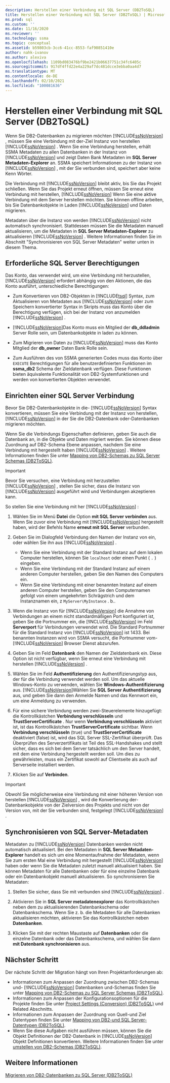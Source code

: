 ```yaml
---
description: Herstellen einer Verbindung mit SQL Server (DB2ToSQL)
title: Herstellen einer Verbindung mit SQL Server (DB2ToSQL) | Microsoft-Dokumentation
ms.prod: sql
ms.custom: ''
ms.date: 11/16/2020
ms.reviewer: ''
ms.technology: ssma
ms.topic: conceptual
ms.assetid: b59803cb-3cc6-41cc-8553-faf90851410e
author: nahk-ivanov
ms.author: alexiva
ms.openlocfilehash: 1109bd083476bf9be2421b06637751c34fc6405c
ms.sourcegitcommit: 917df4ffd22e4a229af7dc481dcce3ebba0aa4d7
ms.translationtype: MT
ms.contentlocale: de-DE
ms.lasthandoff: 02/10/2021
ms.locfileid: "100081636"
---
```

# <a name="connecting-to-sql-server-db2tosql"></a>Herstellen einer Verbindung mit SQL Server (DB2ToSQL)

Wenn Sie DB2-Datenbanken zu migrieren möchten [!INCLUDE[ssNoVersion](../../includes/ssnoversion-md.md)] , müssen Sie eine Verbindung mit der-Ziel Instanz von herstellen [!INCLUDE[ssNoVersion](../../includes/ssnoversion-md.md)] . Wenn Sie eine Verbindung herstellen, erhält SSMA Metadaten zu allen Datenbanken in der Instanz von [!INCLUDE[ssNoVersion](../../includes/ssnoversion-md.md)] und zeigt Daten Bank Metadaten im **SQL Server Metadaten-Explorer** an. SSMA speichert Informationen zu der Instanz von [!INCLUDE[ssNoVersion](../../includes/ssnoversion-md.md)] , mit der Sie verbunden sind, speichert aber keine Kenn Wörter.

Die Verbindung mit [!INCLUDE[ssNoVersion](../../includes/ssnoversion-md.md)] bleibt aktiv, bis Sie das Projekt schließen. Wenn Sie das Projekt erneut öffnen, müssen Sie erneut eine Verbindung mit herstellen, [!INCLUDE[ssNoVersion](../../includes/ssnoversion-md.md)] Wenn Sie eine aktive Verbindung mit dem Server herstellen möchten. Sie können offline arbeiten, bis Sie Datenbankobjekte in Laden [!INCLUDE[ssNoVersion](../../includes/ssnoversion-md.md)] und Daten migrieren.

Metadaten über die Instanz von werden [!INCLUDE[ssNoVersion](../../includes/ssnoversion-md.md)] nicht automatisch synchronisiert. Stattdessen müssen Sie die Metadaten manuell aktualisieren, um die Metadaten in **SQL Server Metadaten-Explorer** zu aktualisieren [!INCLUDE[ssNoVersion](../../includes/ssnoversion-md.md)] . Weitere Informationen finden Sie im Abschnitt "Synchronisieren von SQL Server Metadaten" weiter unten in diesem Thema.

## <a name="required-sql-server-permissions"></a>Erforderliche SQL Server Berechtigungen

Das Konto, das verwendet wird, um eine Verbindung mit herzustellen, [!INCLUDE[ssNoVersion](../../includes/ssnoversion-md.md)] erfordert abhängig von den Aktionen, die das Konto ausführt, unterschiedliche Berechtigungen:

- Zum Konvertieren von DB2-Objekten in [!INCLUDE[tsql](../../includes/tsql-md.md)] Syntax, zum Aktualisieren von Metadaten aus [!INCLUDE[ssNoVersion](../../includes/ssnoversion-md.md)] oder zum Speichern konvertierter Syntax in Skripts muss das Konto über die Berechtigung verfügen, sich bei der Instanz von anzumelden [!INCLUDE[ssNoVersion](../../includes/ssnoversion-md.md)] .

- [!INCLUDE[ssNoVersion](../../includes/ssnoversion-md.md)]Das Konto muss ein Mitglied der **db_ddladmin** Server Rolle sein, um Datenbankobjekte in laden zu können.

- Zum Migrieren von Daten zu [!INCLUDE[ssNoVersion](../../includes/ssnoversion-md.md)] muss das Konto Mitglied der **db_owner** Daten Bank Rolle sein.

- Zum Ausführen des von SSMA generierten Codes muss das Konto über `EXECUTE` Berechtigungen für alle benutzerdefinierten Funktionen im **ssma_db2** Schema der Zieldatenbank verfügen. Diese Funktionen bieten äquivalente Funktionalität von DB2-Systemfunktionen und werden von konvertierten Objekten verwendet.

## <a name="establishing-a-sql-server-connection"></a>Einrichten einer SQL Server Verbindung

Bevor Sie DB2-Datenbankobjekte in die- [!INCLUDE[ssNoVersion](../../includes/ssnoversion-md.md)] Syntax konvertieren, müssen Sie eine Verbindung mit der Instanz von herstellen, [!INCLUDE[ssNoVersion](../../includes/ssnoversion-md.md)] in der Sie die DB2-Datenbank oder-Datenbanken migrieren möchten.

Wenn Sie die Verbindungs Eigenschaften definieren, geben Sie auch die Datenbank an, in die Objekte und Daten migriert werden. Sie können diese Zuordnung auf DB2-Schema Ebene anpassen, nachdem Sie eine Verbindung mit hergestellt haben [!INCLUDE[ssNoVersion](../../includes/ssnoversion-md.md)] . Weitere Informationen finden Sie unter [Mapping von DB2-Schemas zu SQL Server Schemas &#40;DB2ToSQL&#41;](../../ssma/db2/mapping-db2-schemas-to-sql-server-schemas-db2tosql.md).

> [!IMPORTANT]
> Bevor Sie versuchen, eine Verbindung mit herzustellen [!INCLUDE[ssNoVersion](../../includes/ssnoversion-md.md)] , stellen Sie sicher, dass die Instanz von [!INCLUDE[ssNoVersion](../../includes/ssnoversion-md.md)] ausgeführt wird und Verbindungen akzeptieren kann.  
  
So stellen Sie eine Verbindung mit her [!INCLUDE[ssNoVersion](../../includes/ssnoversion-md.md)] :

1. Wählen Sie im Menü **Datei** die Option **mit SQL Server verbinden** aus.
   Wenn Sie zuvor eine Verbindung mit [!INCLUDE[ssNoVersion](../../includes/ssnoversion-md.md)] hergestellt haben, wird der Befehls Name **erneut mit SQL Server** verbunden.

2. Geben Sie im Dialogfeld Verbindung den Namen der Instanz von ein, oder wählen Sie ihn aus [!INCLUDE[ssNoVersion](../../includes/ssnoversion-md.md)] .
   - Wenn Sie eine Verbindung mit der Standard Instanz auf dem lokalen Computer herstellen, können Sie `localhost` oder einen Punkt ( `.` ) eingeben.
   - Wenn Sie eine Verbindung mit der Standard Instanz auf einem anderen Computer herstellen, geben Sie den Namen des Computers ein.
   - Wenn Sie eine Verbindung mit einer benannten Instanz auf einem anderen Computer herstellen, geben Sie den Computernamen gefolgt von einem umgekehrten Schrägstrich und dem Instanznamen ein, z `MyServer\MyInstance` . b..

3. Wenn die Instanz von für [!INCLUDE[ssNoVersion](../../includes/ssnoversion-md.md)] die Annahme von Verbindungen an einem nicht standardmäßigen Port konfiguriert ist, geben Sie die Portnummer ein, die [!INCLUDE[ssNoVersion](../../includes/ssnoversion-md.md)] im Feld **Serverport** für Verbindungen verwendet wird. Die Standard Portnummer für die Standard Instanz von [!INCLUDE[ssNoVersion](../../includes/ssnoversion-md.md)] ist 1433. Bei benannten Instanzen wird von SSMA versucht, die Portnummer vom- [!INCLUDE[ssNoVersion](../../includes/ssnoversion-md.md)] Browser Dienst abzurufen.

4. Geben Sie im Feld **Datenbank** den Namen der Zieldatenbank ein.
   Diese Option ist nicht verfügbar, wenn Sie erneut eine Verbindung mit herstellen [!INCLUDE[ssNoVersion](../../includes/ssnoversion-md.md)] .

5. Wählen Sie im Feld **Authentifizierung** den Authentifizierungstyp aus, der für die Verbindung verwendet werden soll. Um das aktuelle Windows-Konto zu verwenden, wählen Sie **Windows-Authentifizierung** aus. [!INCLUDE[ssNoVersion](../../includes/ssnoversion-md.md)]Wählen Sie **SQL Server Authentifizierung** aus, und geben Sie dann den Anmelde Namen und das Kennwort ein, um eine Anmeldung zu verwenden.

6. Für eine sichere Verbindung werden zwei-Steuerelemente hinzugefügt: die Kontrollkästchen **Verbindung verschlüsseln** und **TrustServerCertificate** . Nur wenn **Verbindung verschlüsseln** aktiviert ist, ist das Kontrollkästchen **TrustServerCertificate** sichtbar. Wenn **Verbindung verschlüsseln** (true) und **TrustServerCertificate** deaktiviert (false) ist, wird das SQL Server SSL-Zertifikat überprüft. Das Überprüfen des Serverzertifikats ist Teil des SSL-Handshakes und stellt sicher, dass es sich bei dem Server tatsächlich um den Server handelt, mit dem eine Verbindung hergestellt werden soll. Um dies zu gewährleisten, muss ein Zertifikat sowohl auf Clientseite als auch auf Serverseite installiert werden.

7. Klicken Sie auf **Verbinden**.

> [!IMPORTANT]
> Obwohl Sie möglicherweise eine Verbindung mit einer höheren Version von herstellen [!INCLUDE[ssNoVersion](../../includes/ssnoversion-md.md)] , wird die Konvertierung der-Datenbankobjekte von der Zielversion des Projekts und nicht von der Version von, mit der Sie verbunden sind, festgelegt [!INCLUDE[ssNoVersion](../../includes/ssnoversion-md.md)] .

## <a name="synchronizing-sql-server-metadata"></a>Synchronisieren von SQL Server-Metadaten

Metadaten zu [!INCLUDE[ssNoVersion](../../includes/ssnoversion-md.md)] Datenbanken werden nicht automatisch aktualisiert. Bei den Metadaten in **SQL Server Metadaten-Explorer** handelt es sich um eine Momentaufnahme der Metadaten, wenn Sie zum ersten Mal eine Verbindung mit hergestellt [!INCLUDE[ssNoVersion](../../includes/ssnoversion-md.md)] haben oder wenn Sie die Metadaten zuletzt manuell aktualisiert haben. Sie können Metadaten für alle Datenbanken oder für eine einzelne Datenbank oder ein Datenbankobjekt manuell aktualisieren. So synchronisieren Sie Metadaten:

1. Stellen Sie sicher, dass Sie mit verbunden sind [!INCLUDE[ssNoVersion](../../includes/ssnoversion-md.md)] .
  
2. Aktivieren Sie in **SQL Server metadatenexplorer** das Kontrollkästchen neben dem zu aktualisierenden Datenbankschema oder Datenbankschema.
   Wenn Sie z. b. die Metadaten für alle Datenbanken aktualisieren möchten, aktivieren Sie das Kontrollkästchen neben **Datenbanken**.

3. Klicken Sie mit der rechten Maustaste auf **Datenbanken** oder die einzelne Datenbank oder das Datenbankschema, und wählen Sie dann **mit Datenbank synchronisieren** aus.

## <a name="next-step"></a>Nächster Schritt

Der nächste Schritt der Migration hängt von Ihren Projektanforderungen ab:

- Informationen zum Anpassen der Zuordnung zwischen DB2-Schemas und- [!INCLUDE[ssNoVersion](../../includes/ssnoversion-md.md)] Datenbanken und-Schemas finden Sie unter [Mapping von DB2-Schemas zu SQL Server Schemas &#40;DB2ToSQL&#41;](../../ssma/db2/mapping-db2-schemas-to-sql-server-schemas-db2tosql.md).
- Informationen zum Anpassen der Konfigurationsoptionen für die Projekte finden Sie unter [Project Settings &#40;Conversion&#41; &#40;DB2ToSQL&#41;](../../ssma/db2/project-settings-conversion-db2tosql.md) und Related Abschnitts.
- Informationen zum Anpassen der Zuordnung von Quell-und Ziel Datentypen finden Sie unter [Mapping von DB2-und SQL Server-Datentypen &#40;DB2ToSQL&#41;](../../ssma/db2/mapping-db2-and-sql-server-data-types-db2tosql.md).
- Wenn Sie diese Aufgaben nicht ausführen müssen, können Sie die Objekt Definitionen der DB2-Datenbank in [!INCLUDE[ssNoVersion](../../includes/ssnoversion-md.md)] Objekt Definitionen konvertieren. Weitere Informationen finden Sie unter [umstellen von DB2-Schemas &#40;DB2ToSQL&#41;](../../ssma/db2/converting-db2-schemas-db2tosql.md).

## <a name="see-also"></a>Weitere Informationen

[Migrieren von DB2-Datenbanken zu SQL Server &#40;DB2ToSQL&#41;](../../ssma/db2/migrating-db2-databases-to-sql-server-db2tosql.md)
